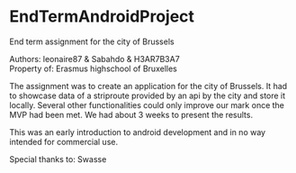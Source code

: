 # EndTermAndroidProject
End term assignment for the city of Brussels

Authors: 	leonaire87 &amp; Sabahdo &amp; H3AR7B3A7<br>
Property of: Erasmus highschool of Bruxelles

The assignment was to create an application for the city of Brussels.
It had to showcase data of a striproute provided by an api by the city and store it locally.
Several other functionalities could only improve our mark once the MVP had been met.
We had about 3 weeks to present the results.

This was an early introduction to android development and in no way intended for commercial use.

Special thanks to: Swasse

